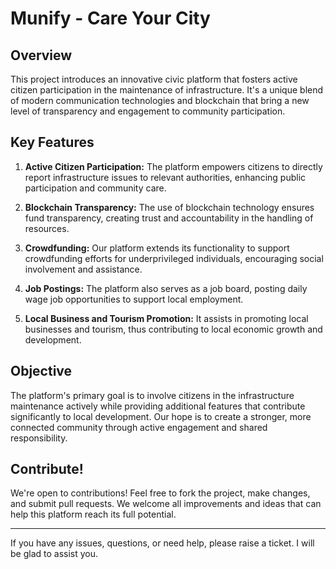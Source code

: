 # Munify - Care Your City

## Overview
This project introduces an innovative civic platform that fosters active citizen participation in the maintenance of infrastructure. It's a unique blend of modern communication technologies and blockchain that bring a new level of transparency and engagement to community participation.

## Key Features
1. **Active Citizen Participation:** The platform empowers citizens to directly report infrastructure issues to relevant authorities, enhancing public participation and community care.
  
2. **Blockchain Transparency:** The use of blockchain technology ensures fund transparency, creating trust and accountability in the handling of resources.
  
3. **Crowdfunding:** Our platform extends its functionality to support crowdfunding efforts for underprivileged individuals, encouraging social involvement and assistance.
  
4. **Job Postings:** The platform also serves as a job board, posting daily wage job opportunities to support local employment.
  
5. **Local Business and Tourism Promotion:** It assists in promoting local businesses and tourism, thus contributing to local economic growth and development.

## Objective
The platform's primary goal is to involve citizens in the infrastructure maintenance actively while providing additional features that contribute significantly to local development. Our hope is to create a stronger, more connected community through active engagement and shared responsibility.

## Contribute!
We're open to contributions! Feel free to fork the project, make changes, and submit pull requests. We welcome all improvements and ideas that can help this platform reach its full potential.

---

If you have any issues, questions, or need help, please raise a ticket. I will be glad to assist you.
